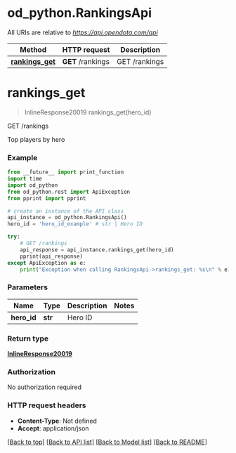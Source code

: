 # od_python.RankingsApi

All URIs are relative to *https://api.opendota.com/api*

Method | HTTP request | Description
------------- | ------------- | -------------
[**rankings_get**](RankingsApi.md#rankings_get) | **GET** /rankings | GET /rankings


# **rankings_get**
> InlineResponse20019 rankings_get(hero_id)

GET /rankings

Top players by hero

### Example 
```python
from __future__ import print_function
import time
import od_python
from od_python.rest import ApiException
from pprint import pprint

# create an instance of the API class
api_instance = od_python.RankingsApi()
hero_id = 'hero_id_example' # str | Hero ID

try: 
    # GET /rankings
    api_response = api_instance.rankings_get(hero_id)
    pprint(api_response)
except ApiException as e:
    print("Exception when calling RankingsApi->rankings_get: %s\n" % e)
```

### Parameters

Name | Type | Description  | Notes
------------- | ------------- | ------------- | -------------
 **hero_id** | **str**| Hero ID | 

### Return type

[**InlineResponse20019**](InlineResponse20019.md)

### Authorization

No authorization required

### HTTP request headers

 - **Content-Type**: Not defined
 - **Accept**: application/json

[[Back to top]](#) [[Back to API list]](../README.md#documentation-for-api-endpoints) [[Back to Model list]](../README.md#documentation-for-models) [[Back to README]](../README.md)

